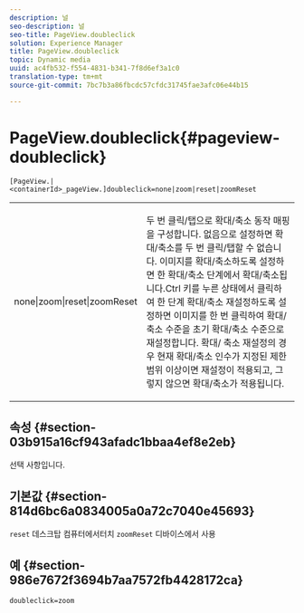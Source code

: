 ```yaml
---
description: 널
seo-description: 널
seo-title: PageView.doubleclick
solution: Experience Manager
title: PageView.doubleclick
topic: Dynamic media
uuid: ac4fb532-f554-4831-b341-7f8d6ef3a1c0
translation-type: tm+mt
source-git-commit: 7bc7b3a86fbcdc57cfdc31745fae3afc06e44b15

---
```



# PageView.doubleclick{#pageview-doubleclick}

`[PageView.|<containerId>_pageView.]doubleclick=none|zoom|reset|zoomReset`

<table id="table_942C8BDBDE1B441596987E9E971202E7"> 
 <tbody> 
  <tr> 
   <td colname="col1"> <p> <span class="codeph"> none|zoom|reset|zoomReset </span> </p> </td> 
   <td colname="col2"> <p> 두 번 클릭/탭으로 확대/축소 동작 매핑을 구성합니다. 없음으로 설정하면 확대/축소를 두 번 클릭/탭할 수 <span class="codeph"> </span> 없습니다. 이미지를 <span class="codeph"> </span> 확대/축소하도록 설정하면 한 확대/축소 단계에서 확대/축소됩니다.Ctrl 키를 누른 상태에서 클릭하여 한 단계 확대/축소 재설정하도록 <span class="codeph"> </span> 설정하면 이미지를 한 번 클릭하여 확대/축소 수준을 초기 확대/축소 수준으로 재설정합니다. 확대/ <span class="codeph"> 축소 재설정의 </span>경우 현재 확대/축소 인수가 지정된 제한 범위 이상이면 재설정이 적용되고, 그렇지 않으면 확대/축소가 적용됩니다. </p> </td> 
  </tr> 
 </tbody> 
</table>

## 속성 {#section-03b915a16cf943afadc1bbaa4ef8e2eb}

선택 사항입니다.

## 기본값 {#section-814d6bc6a0834005a0a72c7040e45693}

`reset` 데스크탑 컴퓨터에서터치 `zoomReset` 디바이스에서 사용

## 예 {#section-986e7672f3694b7aa7572fb4428172ca}

`doubleclick=zoom`
